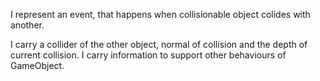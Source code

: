 I represent an event, that happens when collisionable object colides with another.

I carry a collider of the other object, normal of collision and the depth of current collision.
I carry information to support other behaviours of GameObject.